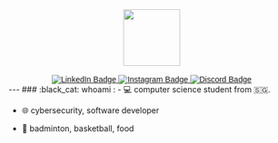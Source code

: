 <div id="header" style="font-family: Arial;" align="center">
<!-- Header -->
  <div id="header" align="center">
    <img src="https://media.giphy.com/media/S8ZHY5Y9ULhSAGPg50/giphy.gif" width="100"/>
  </div>
  <br>
<!-- SOCIAL MEDIA -->
  <div id="badges">
    <a href="https://www.linkedin.com/in/dylan-liew/">
      <img src="https://img.shields.io/badge/LinkedIn-white?logo=linkedin&logoColor=black&style=for-the-badge" alt="LinkedIn Badge"/>
    </a>
    <a href="https://www.instagram.com/x44ylan/">
      <img src="https://img.shields.io/badge/Instagram-white?logo=instagram&logoColor=black&style=for-the-badge" alt="Instagram Badge"/>
    </a>
    <a href="https://discord.com/users/424807602304843776">
      <img src="https://img.shields.io/badge/discord-white?logo=discord&logoColor=black&style=for-the-badge" alt="Discord Badge"/>
    </a>
  </div>
</div>
---
### :black_cat: whoami :
- 💻 computer science student from 🇸🇬.

- 🌐 cybersecurity, software developer
  
- 🧢 badminton, basketball, food
<!---
Dylan-Liew/Dylan-Liew is a ✨ special ✨ repository because its `README.md` (this file) appears on your GitHub profile.
You can click the Preview link to take a look at your changes.
--->
